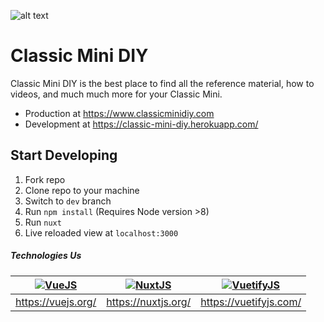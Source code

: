 ![alt text](http://i.imgur.com/E86umcV.png?4 "CMDIY Logo")

# Classic Mini DIY

Classic Mini DIY is the best place to find all the reference material, how to videos, and much much more for your Classic Mini. 

* Production at https://www.classicminidiy.com
* Development at https://classic-mini-diy.herokuapp.com/

## Start Developing

1. Fork repo
2. Clone repo to your machine
3. Switch to `dev` branch
3. Run `npm install` (Requires Node version >8)
4. Run `nuxt`
5. Live reloaded view at `localhost:3000`


##### Technologies Us

| [![VueJS](https://vuejs.org/images/logo.png)](https://vuejs.org/)  | [![NuxtJS](https://nuxtjs.org/_nuxt/img/logo_nav.171838c.png)](https://nuxtjs.org/) | [![VuetifyJS](https://camo.githubusercontent.com/f4d599316109217d47b2fd75ce6d6a39b8756990/68747470733a2f2f696d6167652e6962622e636f2f635a673233512f762e706e67)](https://vuetifyjs.com/) |
|:---:|:---:|:---:|
| https://vuejs.org/ | https://nuxtjs.org/ | https://vuetifyjs.com/ |
